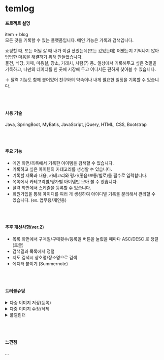 # temlog

#### 프로젝트 설명
item + blog  
모든 것을 기록할 수 있는 플랫폼입니다. 메인 기능은 기록과 검색입니다.  

쇼핑할 때, 또는 어딜 갈 때 내가 이걸 샀었는데(또는 갔었는데) 어땠는지 기억나지 않아 답답한 마음을 해결하기 위해 만들었습니다.  
물건, 식당, 카페, 미용실, 장소, 거래처, 사람(?) 등.. 일상에서 기록해두고 싶은 것들을 기록하고, 나만의 데이터를 한 곳에 저장해 두고 어디서든 편하게 찾아볼 수 있습니다.  

＋ 달력 기능도 함께 붙어있어 친구와의 약속이나 내게 필요한 일정을 기록할 수 있습니다.


<br><br>
#### 사용 기술
Java, SpringBoot, MyBatis, JavaScript, jQuery, HTML, CSS, Bootstrap


<br><br>
#### 주요 기능
- 메인 화면/목록에서 기록한 아이템을 검색할 수 있습니다.
- 기록하고 싶은 아이템의 카테고리를 생성할 수 있습니다.
- 기록할 제목과 내용, 카테고리와 평가(좋음/보통/별로)를 필수로 입력합니다.
- 목록에서 카테고리별/평가별 아이템만 모아 볼 수 있습니다.
- 달력 화면에서 스케줄을 등록할 수 있습니다.
- 회원가입을 통해 아이디를 여러 개 생성하여 아이디별 기록을 분리해서 관리할 수 있습니다. (ex. 업무용/개인용)


<br><br>
#### 추후 개선사항(ver.2)
- 목록 화면에서 구매일/구매횟수/등록일 버튼을 눌렀을 때마다 ASC/DESC 로 정렬 (토글)
- 검색결과 목록에서 정렬
- 지도 검색시 상호명/장소명으로 검색
- 에디터 붙이기 (Summernote)


<br><br>
#### 트러블슈팅
<!-- 1 -->
<details>
<summary>다중 이미지 저장(등록)</summary>
https://github.com/dkahsem27/temlog/issues/3

이슈내용
</details>
<!-- 2 -->
<details>
<summary>다중 이미지 수정/삭제</summary>
https://github.com/dkahsem27/temlog/issues/7

이슈내용
</details>
<!-- 3 -->
<details>
<summary>풀캘린더</summary>
https://github.com/dkahsem27/temlog/issues/11

이슈내용
</details>


<br><br>
#### 느낀점
...
